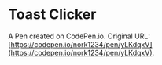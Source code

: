 # Toast Clicker

A Pen created on CodePen.io. Original URL: [https://codepen.io/nork1234/pen/yLKdqxV](https://codepen.io/nork1234/pen/yLKdqxV).

